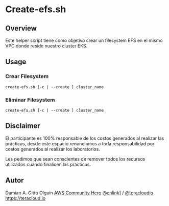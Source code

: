 # Create-efs.sh

## Overview

Este helper script tiene como objetivo crear un filesystem EFS en el mismo VPC donde reside nuestro cluster EKS.

## Usage

### Crear Filesystem

  ```shell
  create-efs.sh [-c | --create ] cluster_name
  ```

### Eliminar Filesystem

  ```shell
  create-efs.sh [-c | --create ] cluster_name
  ```

## Disclaimer

El participante es 100% responsable de los costos generados al realizar las prácticas, desde este espacio renunciamos a toda responsabilidad por costos generados al realizar los laboratorios.

Les pedimos que sean conscientes de remover todos los recursos utilizados cuando finalicen las prácticas.

## Autor

Damian A. Gitto Olguin
[AWS Community Hero](https://www.youtube.com/c/damianolguinAWSHERO)
[@enlink](https://twitter.com/enlink)] / [@teracloudio](https://twitter.com/teracloudio)
<https://teracloud.io>
